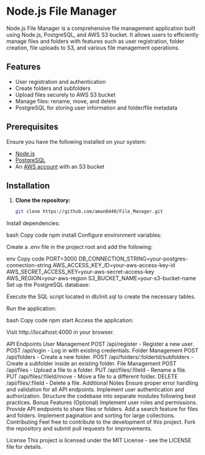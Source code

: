# Node.js File Manager

Node.js File Manager is a comprehensive file management application built using Node.js, PostgreSQL, and AWS S3 bucket. It allows users to efficiently manage files and folders with features such as user registration, folder creation, file uploads to S3, and various file management operations.

## Features

- User registration and authentication
- Create folders and subfolders
- Upload files securely to AWS S3 bucket
- Manage files: rename, move, and delete
- PostgreSQL for storing user information and folder/file metadata

## Prerequisites

Ensure you have the following installed on your system:

- [Node.js](https://nodejs.org/)
- [PostgreSQL](https://www.postgresql.org/download/)
- An [AWS account](https://aws.amazon.com/) with an S3 bucket

## Installation

1. **Clone the repository:**

   ```bash
   git clone https://github.com/aman8440/File_Manager.git
   
Install dependencies:

bash
Copy code
npm install
Configure environment variables:

Create a .env file in the project root and add the following:

env
Copy code
PORT=3000
DB_CONNECTION_STRING=your-postgres-connection-string
AWS_ACCESS_KEY_ID=your-aws-access-key-id
AWS_SECRET_ACCESS_KEY=your-aws-secret-access-key
AWS_REGION=your-aws-region
S3_BUCKET_NAME=your-s3-bucket-name
Set up the PostgreSQL database:

Execute the SQL script located in db/init.sql to create the necessary tables.

Run the application:

bash
Copy code
npm start
Access the application:

Visit http://localhost:4000 in your browser.

API Endpoints
User Management
POST /api/register - Register a new user.
POST /api/login - Log in with existing credentials.
Folder Management
POST /api/folders - Create a new folder.
POST /api/folders/:folderId/subfolders - Create a subfolder inside an existing folder.
File Management
POST /api/files - Upload a file to a folder.
PUT /api/files/:fileId - Rename a file.
PUT /api/files/:fileId/move - Move a file to a different folder.
DELETE /api/files/:fileId - Delete a file.
Additional Notes
Ensure proper error handling and validation for all API endpoints.
Implement user authentication and authorization.
Structure the codebase into separate modules following best practices.
Bonus Features (Optional)
Implement user roles and permissions.
Provide API endpoints to share files or folders.
Add a search feature for files and folders.
Implement pagination and sorting for large collections.
Contributing
Feel free to contribute to the development of this project. Fork the repository and submit pull requests for improvements.

License
This project is licensed under the MIT License - see the LICENSE file for details.
